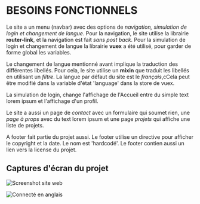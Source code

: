 # BESOINS FONCTIONNELS

Le site a un menu (navbar) avec des options de *navigation, simulation de login et changement de langue*.
Pour la navigation, le site utilise la librairie **router-link**, et la navigation est fait *sans post back*.
Pour la simulation de login et changement de langue la librairie **vuex** a été utilisé, pour garder de forme
global les variables.

Le changement de langue mentionné avant implique la traduction des différentes libellés. Pour cela, le site utilise
un **mixin** que traduit les libellés en utilisant un *filtre*.
La langue par défaut du site est le *français*,cCela peut être modifié dans la variable d'état 'language' dans la store de vuex.

La simulation de login, change l'affichage de l'Accueil entre du simple text lorem ipsum et l'affichage d'un profil.

Le site a aussi un page de *contact* avec un formulaire qui soumet rien, une *page à props* avec du text lorem ipsum 
et une page *projets* qui affiche une liste de projets.

A footer fait partie du projet aussi. Le footer utilise un directive pour afficher le copyright et la date.
Le nom est 'hardcodé'. Le footer contien aussi un lien vers la license du projet.

## Captures d'écran du projet

![Screenshot site web](https://i.imgur.com/6AeGHLv.jpg)

![Connecté en anglais](https://i.imgur.com/vAt0mh5.jpg)


